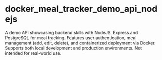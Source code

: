 # docker_meal_tracker_demo_api_nodejs
A demo API showcasing backend skills with NodeJS, Express and PostgreSQL for meal tracking. Features user authentication, meal management (add, edit, delete), and containerized deployment via Docker. Supports both local development and production environments. Not intended for real-world use. 
